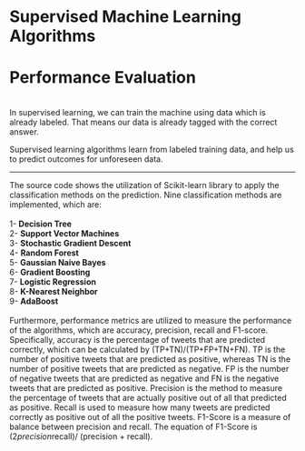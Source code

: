 # Supervised Machine Learning Algorithms
# Performance Evaluation
\
In supervised learning, we can train the machine using data which is already labeled. That means our data is already tagged with the correct answer.

Supervised learning algorithms learn from labeled training data, and help us to predict outcomes for unforeseen data.


-----------------------------------------------------------------------------------------


The source code shows the utilization of Scikit-learn library to apply the classification methods on the prediction. Nine classification methods are implemented, which are:
\
\
1-	**Decision Tree**
\
2-	**Support Vector Machines**
\
3-	**Stochastic Gradient Descent**
\
4-	**Random Forest**
\
5-	**Gaussian Naive Bayes**
\
6-	**Gradient Boosting**
\
7-	**Logistic Regression**
\
8-	**K-Nearest Neighbor**
\
9-	**AdaBoost**
\
\
Furthermore, performance metrics are utilized to measure the performance of the algorithms, which are accuracy, precision, recall and F1-score. Specifically, accuracy is the percentage of tweets that are predicted correctly, which can be calculated by (TP+TN)/(TP+FP+TN+FN). TP is the number of positive tweets that are predicted as positive, whereas TN is the number of positive tweets that are predicted as negative. FP is the number of negative tweets that are predicted as negative and FN is the negative tweets that are predicted as positive. Precision is the method to measure the percentage of tweets that are actually positive out of all that predicted as positive. Recall is used to measure how many tweets are predicted correctly as positive out of all the positive tweets. F1-Score is a measure of balance between precision and recall. The equation of F1-Score is (2*precision*recall)/ (precision + recall).

